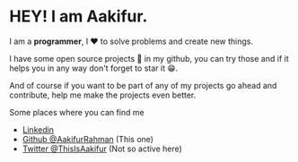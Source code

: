 # HEY! I am Aakifur.

I am a **programmer**, I ❤ to solve problems and create new things.

I have some open source projects 📕 in my github, you can try those and if it helps you in any way don't forget to star it 😁.


<!-- One of my open source projects is [Express-REST](https://github.com/AakifurRahman/express-rest-framework) to which I dedicate most of my time, don't forget to have a look at it, maybe it might help you in your next project. -->

And of course if you want to be part of any of my projects go ahead and contribute, help me make the projects even better.


Some places where you can find me

- [Linkedin](https://www.linkedin.com/in/aakifur-rahman)
- [Github @AakifurRahman](https://github.com/AakifurRahman) (This one)
- [Twitter @ThisIsAakifur](https://twitter.com/ThisIsAakifur) (Not so active here)
